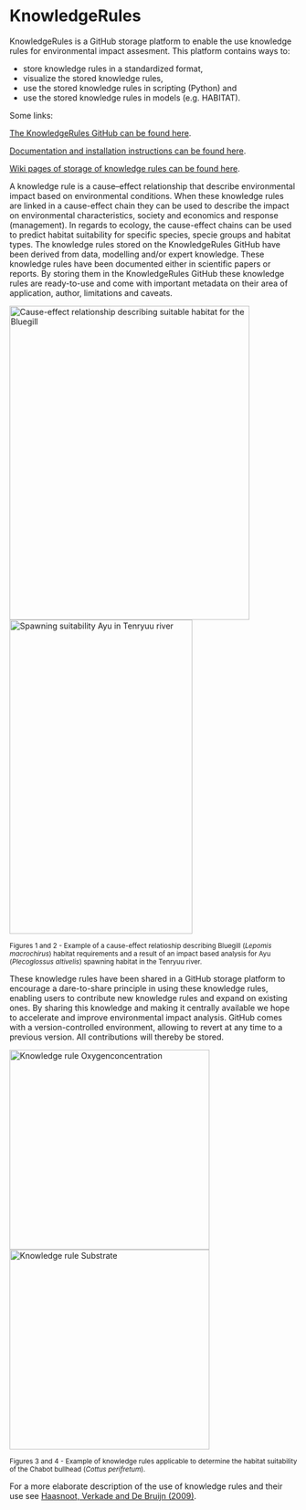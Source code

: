KnowledgeRules
===============

KnowledgeRules is a GitHub storage platform to enable the use knowledge rules for environmental impact assesment.
This platform contains ways to:
-	store knowledge rules in a standardized format, 
-	visualize the stored knowledge rules,
-	use the stored knowledge rules in scripting (Python) and
-	use the stored knowledge rules in models (e.g. HABITAT).

Some links:

[The KnowledgeRules GitHub can be found here](https://github.com/Deltares/KnowledgeRules).

[Documentation and installation instructions can be found here](https://deltares.github.io/KnowledgeRules/).

[Wiki pages of storage of knowledge rules can be found here](https://publicwiki.deltares.nl/display/HBTHOME/Ecological+knowledge+base).


A knowledge rule is a cause–effect relationship that describe environmental impact based on environmental conditions. When these knowledge rules are linked in a cause-effect chain they can be used to describe the impact on environmental characteristics, society and economics and response (management). In regards to ecology, the cause-effect chains can be used to predict habitat suitability for specific species, specie groups and habitat types. The knowledge rules stored on the KnowledgeRules GitHub have been derived from data, modelling and/or expert knowledge. These knowledge rules have been documented either in scientific papers or reports. By storing them in the KnowledgeRules GitHub these knowledge rules are ready-to-use and come with important metadata on their area of application, author, limitations and caveats.

<img src=https://github.com/Deltares/KnowledgeRules/blob/master/docs/images/cause_effect_relationship_bluegill.png alt="Cause-effect relationship describing suitable habitat for the Bluegill" width="420" height="550"><img src=https://github.com/Deltares/KnowledgeRules/blob/master/docs/images/impact_analysis_spawning_ayu.png alt="Spawning suitability Ayu in Tenryuu river" width="320" height="550">

<sub>Figures 1 and 2 - Example of a cause-effect relatioship describing Bluegill (<em>Lepomis macrochirus</em>) habitat requirements and a result of an impact based analysis for Ayu (<em>Plecoglossus altivelis</em>) spawning habitat in the Tenryuu river.</sub>

These knowledge rules have been shared in a GitHub storage platform to encourage a dare-to-share principle in using these knowledge rules, enabling users to contribute new knowledge rules and expand on existing ones. By sharing this knowledge and making it centrally available we hope to accelerate and improve environmental impact analysis. 
GitHub comes with a version-controlled environment, allowing to revert at any time to a previous version. All contributions will thereby be stored.

<img src=https://github.com/Deltares/KnowledgeRules/blob/master/docs/images/oxygen_knowledgerule.png alt="Knowledge rule Oxygenconcentration" width="350" height="350"><img src=https://github.com/Deltares/KnowledgeRules/blob/master/docs/images/substrate_knowledgerule.png alt="Knowledge rule Substrate" width="350" height="350">

<sup>Figures 3 and 4 - Example of knowledge rules applicable to determine the habitat suitability of the Chabot bullhead (<em>Cottus perifretum</em>).</sub> 

For a more elaborate description of the use of knowledge rules and their use see [Haasnoot, Verkade and De Bruijn (2009)](https://www.researchgate.net/publication/46723038_HABITAT_a_spatial_analysis_tool_for_environmental_impact_and_damage_assessment).
